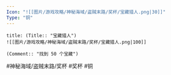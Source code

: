 ```yaml
---
Icon: "![[图片/游戏攻略/神秘海域/盗贼末路/奖杯/宝藏猎人.png|30]]"
Type: "铜"
---
```

```ad-common-bronze-trophy
title: (Title:: "宝藏猎人")
![[图片/游戏攻略/神秘海域/盗贼末路/奖杯/宝藏猎人.png|100]]

(Comment:: "找到 50 个宝藏")
```

#神秘海域/盗贼末路/奖杯 #奖杯 #铜

